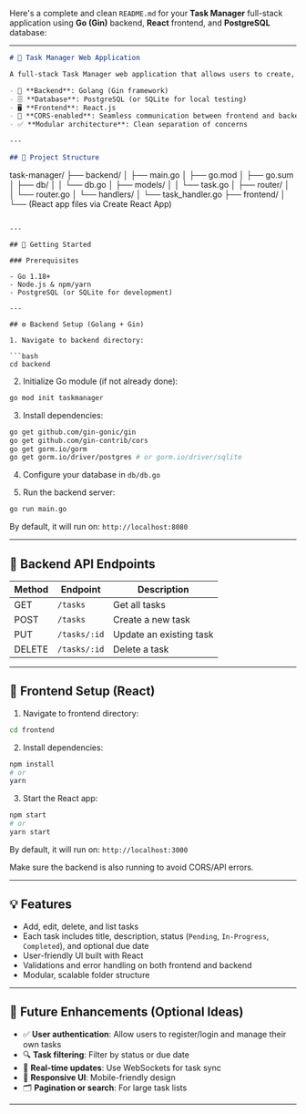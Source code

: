 Here's a complete and clean `README.md` for your **Task Manager** full-stack application using **Go (Gin)** backend, **React** frontend, and **PostgreSQL** database:

---

```markdown
# 📝 Task Manager Web Application

A full-stack Task Manager web application that allows users to create, view, update, and delete tasks. Built with:

- 🚀 **Backend**: Golang (Gin framework)
- 🗄️ **Database**: PostgreSQL (or SQLite for local testing)
- 🖥️ **Frontend**: React.js
- 🔐 **CORS-enabled**: Seamless communication between frontend and backend
- ✅ **Modular architecture**: Clean separation of concerns

---

## 🧱 Project Structure

```

task-manager/
├── backend/
│   ├── main.go
│   ├── go.mod
│   ├── go.sum
│   ├── db/
│   │   └── db.go
│   ├── models/
│   │   └── task.go
│   ├── router/
│   │   └── router.go
│   └── handlers/
│       └── task\_handler.go
├── frontend/
│   └── (React app files via Create React App)

````

---

## 🚀 Getting Started

### Prerequisites

- Go 1.18+
- Node.js & npm/yarn
- PostgreSQL (or SQLite for development)

---

## ⚙️ Backend Setup (Golang + Gin)

1. Navigate to backend directory:

```bash
cd backend
````

2. Initialize Go module (if not already done):

```bash
go mod init taskmanager
```

3. Install dependencies:

```bash
go get github.com/gin-gonic/gin
go get github.com/gin-contrib/cors
go get gorm.io/gorm
go get gorm.io/driver/postgres # or gorm.io/driver/sqlite
```

4. Configure your database in `db/db.go`

5. Run the backend server:

```bash
go run main.go
```

By default, it will run on: `http://localhost:8080`

---

## 🧪 Backend API Endpoints

| Method | Endpoint     | Description             |
| ------ | ------------ | ----------------------- |
| GET    | `/tasks`     | Get all tasks           |
| POST   | `/tasks`     | Create a new task       |
| PUT    | `/tasks/:id` | Update an existing task |
| DELETE | `/tasks/:id` | Delete a task           |

---

## 🎨 Frontend Setup (React)

1. Navigate to frontend directory:

```bash
cd frontend
```

2. Install dependencies:

```bash
npm install
# or
yarn
```

3. Start the React app:

```bash
npm start
# or
yarn start
```

By default, it will run on: `http://localhost:3000`

Make sure the backend is also running to avoid CORS/API errors.

---

## 💡 Features

* Add, edit, delete, and list tasks
* Each task includes title, description, status (`Pending`, `In-Progress`, `Completed`), and optional due date
* User-friendly UI built with React
* Validations and error handling on both frontend and backend
* Modular, scalable folder structure

---

## 🧠 Future Enhancements (Optional Ideas)

* ✅ **User authentication**: Allow users to register/login and manage their own tasks
* 🔍 **Task filtering**: Filter by status or due date
* 🔔 **Real-time updates**: Use WebSockets for task sync
* 📱 **Responsive UI**: Mobile-friendly design
* 🗂️ **Pagination or search**: For large task lists

---
